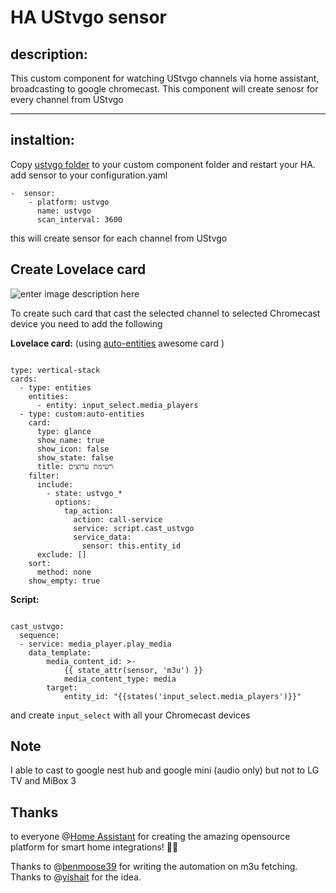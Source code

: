 
# HA UStvgo sensor

## description:
This custom component for watching UStvgo channels via home assistant, broadcasting to google chromecast. 
This component will create senosr for every channel from UStvgo

------------
## instaltion:
Copy [ustvgo folder](https://github.com/yohaybn/HA_ustvgo_sensor/tree/main/custom-components/ustvgo ) to your custom component folder and restart your HA.  
add sensor to your configuration.yaml
<pre><code>-  sensor:
	- platform: ustvgo
	  name: ustvgo
	  scan_interval: 3600
</code></pre>
this will create sensor for each channel from UStvgo
## Create Lovelace card
![enter image description here](https://github.com/yohaybn/HA_ustvgo_sensor/blob/main/images/lovelace.png?raw=true)

To create such card that cast the selected channel to selected Chromecast device you need to add the following

**Lovelace card:** (using [auto-entities](https://github.com/thomasloven/lovelace-auto-entities) awesome card )
<pre><code>
type: vertical-stack
cards:
  - type: entities
    entities:
      - entity: input_select.media_players
  - type: custom:auto-entities
    card:
      type: glance
      show_name: true
      show_icon: false
      show_state: false
      title: רשימת ערוצים
    filter:
      include:
        - state: ustvgo_*
          options:
            tap_action:
              action: call-service
              service: script.cast_ustvgo
              service_data:
                sensor: this.entity_id
      exclude: []
    sort:
      method: none
    show_empty: true
</code></pre>
**Script:**
<pre><code>
cast_ustvgo:
  sequence:
  - service: media_player.play_media
	data_template:
		media_content_id: >-
			{{ state_attr(sensor, 'm3u') }}
			media_content_type: media
		target:
			entity_id: "{{states('input_select.media_players')}}"
</code></pre>

and create <code>input_select</code> with all your Chromecast devices

## Note
I able to cast to google nest hub and google mini (audio only) but not to LG TV and MiBox 3
## Thanks

to everyone @[Home Assistant](https://www.home-assistant.io/ "Home Assistant")
 for creating the amazing opensource platform for smart home integrations! 🙏🏼 

Thanks to @[benmoose39](https://github.com/benmoose39 "benmoose39") for writing the automation on m3u fetching.
Thanks to @[yishait](https://github.com/yishait "yishait") for the idea.
